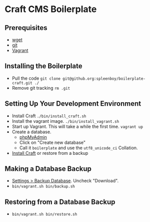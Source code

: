 # Craft CMS Boilerplate

## Prerequisites
- [wget](https://www.gnu.org/software/wget/)
- [git](https://git-scm.com/downloads)
- [Vagrant](https://www.vagrantup.com/downloads.html)

## Installing the Boilerplate
- Pull the code
    `git clone git@github.org:spleenboy/boilerplate-craft.git ./`
- Remove git tracking
    `rm .git`

## Setting Up Your Development Environment
- Install Craft
    `./bin/install_craft.sh`
- Install the vagrant image.
    `./bin/install_vagrant.sh`
- Start up Vagrant. This will take a while the first time.
    `vagrant up`
- Create a database.
    - [phpMyAdmin](http://localhost:9000/)
    - Click on "Create new database"
    - Call it `boilerplate` and use the `utf8_unicode_ci` Collation.
- [Install Craft](http://localhost:8080/admin) or restore from a backup

## Making a Database Backup
- [Settings > Backup Database](http://localhost:8080/admin/settings). Uncheck "Download".
- `bin/vagrant.sh bin/backup.sh`

## Restoring from a Database Backup
- `bin/vagrant.sh bin/restore.sh`

